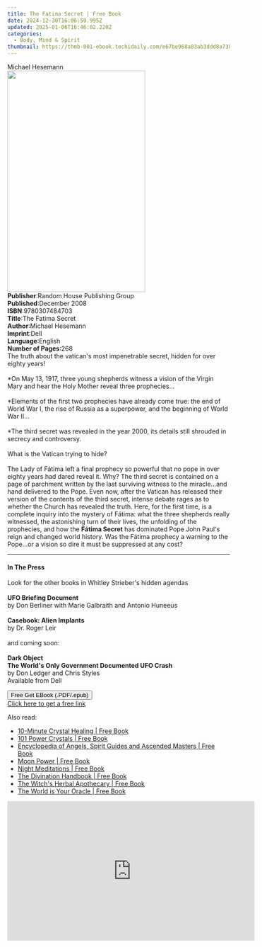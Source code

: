 ```yaml
---
title: The Fatima Secret | Free Book
date: 2024-12-30T16:06:59.995Z
updated: 2025-01-06T16:46:02.220Z
categories:
  - Body, Mind & Spirit
thumbnail: https://thmb-001-ebook.techidaily.com/e67be968a03ab3ddd8a738b8428cbaeae44391b915c0ae30628baee215bd8838.jpg
---
```

<main id="book-container">
  <div class="flex flex-col">
    <div class="book-brief flex-1 py-6 px-4 sm:p-6 md:py-10 md:px-8">
      <!-- brief-->
      <div class="book-brief-main">Michael Hesemann</div>
    </div>
    <div
      class="book-meta-info flex-1 grid gap-4 col-start-1 col-end-3 row-start-1 sm:mb-6 sm:grid-cols-4 lg:gap-6 lg:col-start-2 lg:row-end-6 lg:row-span-6 lg:mb-0"
    >
      <div
        class="book-meta-info-left place-content-center mt-4 p-4 text-sm leading-6 col-start-2 col-span-2 dark:text-slate-400"
      >
        <img
          class="w-full h-500 object-cover rounded-lg sm:h-255 sm:col-span-2 lg:col-span-full"
          src="https://img-001-ebook.techidaily.com/e61e2dde53b328ec1e3dcf43850848b7eccdaceac23fd449df7c4542b6221598.jpg"
          alt=""
          width="312"
          height="500"
        />
      </div>
      <div
        class="book-meta-info-right mt-2 col-start-1 row-start-2 col-span-3 self-center"
      >
        <!-- meta data  -->
        <div class="flex flex-col px-4 md:px-8">
          <div class="flex-1">
            <strong>Publisher</strong>:<span class="px-2"
              >Random House Publishing Group</span
            >
          </div>
          <div class="flex-1">
            <strong>Published</strong>:<span class="px-2">December 2008</span>
          </div>
          <div class="flex-1">
            <strong>ISBN</strong>:<span class="px-2">9780307484703</span>
          </div>
          <div class="flex-1">
            <strong>Title</strong>:<span class="px-2">The Fatima Secret</span>
          </div>
          <div class="flex-1">
            <strong>Author</strong>:<span class="px-2">Michael Hesemann</span>
          </div>
          <div class="flex-1">
            <strong>Imprint</strong>:<span class="px-2">Dell</span>
          </div>
          <div class="flex-1">
            <strong>Language</strong>:<span class="px-2">English</span>
          </div>
          <div class="flex-1">
            <strong>Number of Pages</strong>:<span class="px-2">268</span>
          </div>
        </div>
      </div>
    </div>
    <div class="book-description flex-1 py-6 px-4 sm:p-6 md:py-10 md:px-8">
      <div class="book-description-main">
        <div accordion-content="" id="description">
          The truth about the vatican's most impenetrable secret, hidden for
          over eighty years!<br /><br />*On May 13, 1917, three young shepherds
          witness a vision of the Virgin Mary and hear the Holy Mother reveal
          three prophecies...<br /><br />*Elements of the first two prophecies
          have already come true: the end of World War I, the rise of Russia as
          a superpower, and the beginning of World War II...<br /><br />*The
          third secret was revealed in the year 2000, its details still shrouded
          in secrecy and controversy. <br /><br />What is the Vatican trying to
          hide?<br /><br />The Lady of Fátima left a final prophecy so powerful
          that no pope in over eighty years had dared reveal it. Why? The third
          secret is contained on a page of parchment written by the last
          surviving witness to the miracle...and hand delivered to the Pope.
          Even now, after the Vatican has released their version of the contents
          of the third secret, intense debate rages as to whether the Church has
          revealed the truth. Here, for the first time, is a complete inquiry
          into the mystery of Fátima: what the three shepherds really witnessed,
          the astonishing turn of their lives, the unfolding of the prophecies,
          and how the <b>Fátima Secret</b> has dominated Pope John Paul's reign
          and changed world history. Was the Fátima prophecy a warning to the
          Pope...or a vision so dire it must be suppressed at any cost?
        </div>
        <div class="accordion-fader"></div>
      </div>
    </div>
    <div class="book-excerpts flex-1 py-6 px-4 sm:p-6 md:py-10 md:px-8">
      <!-- excerpts-->
      <div class="book-excerpts-main">
        <hr />
        <h4 class="placeholder placeholder-heading">
          <span>In The Press</span>
        </h4>
        <p>
          Look for the other books in Whitley Strieber's hidden agendas<br /><br /><b
            >UFO Briefing Document</b
          ><br />by Don Berliner with Marie Galbraith and Antonio Huneeus
          <br /><br /><b>Casebook: Alien Implants</b><br />by Dr. Roger Leir<br /><br />and
          coming soon:<br /><br /><b>Dark Object</b><br /><b
            >The World's Only Government Documented UFO Crash</b
          ><br />by Don Ledger and Chris Styles <br />Available from Dell
        </p>
      </div>
    </div>
    <div
      class="book-about-author flex-1 py-6 px-4 sm:p-6 md:py-10 md:px-8"
    ></div>
    <div class="book-free-get flex-1 py-6 px-4 sm:p-6 md:py-10 md:px-8">
      <button
        id="btn-free-get"
        class="bg-blue-500 hover:bg-blue-700 text-white font-bold py-2 px-4 rounded"
      >
        Free Get EBook (.PDF/.epub)
      </button>
      <div id="countdown-display" class="px-2 text-lg mt-2"></div>
      <a
        id="free-link"
        class="hidden bg-blue-500 hover:bg-blue-700 text-white font-bold py-2 px-4 rounded"
        href="https://www.ebooks.com/en-us/book/402458/the-fatima-secret/michael-hesemann/"
        target="_blank"
        >Click here to get a free link</a
      >
    </div>
    <script>
      let countdownTime = 0;
      let countdownInterval = null;
      document
        .getElementById('btn-free-get')
        .addEventListener('click', startCountdown);
      function startCountdown() {
        countdownTime = new Date().getTime() + 60000 * 3;
        countdownInterval = setInterval(updateCountdown, 1000);
        document.getElementById('btn-free-get').disabled = true;
        document
          .getElementById('btn-free-get')
          .classList.add('bg-gray-500', 'cursor-not-allowed');
      }
      function updateCountdown() {
        let currentTime = new Date().getTime();
        let timeLeft = countdownTime - currentTime;
        let secondsLeft = Math.floor(timeLeft / 1000);
        document.getElementById('countdown-display').innerHTML =
          `Remaining time: ${secondsLeft} seconds.`;
        if (secondsLeft <= 0) {
          clearInterval(countdownInterval);
          document.getElementById('btn-free-get').classList.add('hidden');
          document.getElementById('free-link').classList.remove('hidden');
          document.getElementById('countdown-display').innerHTML = '';
        }
      }
    </script>
  </div>
</main>

<ins class="adsbygoogle"
      style="display:block"
      data-ad-client="ca-pub-7571918770474297"
      data-ad-slot="8358498916"
      data-ad-format="auto"
      data-full-width-responsive="true"></ins>
    

<span class="atpl-alsoreadstyle">Also read:</span>
<div><ul>
<li><a href="https://novels-ebooks.techidaily.com/210196588-9781631599668-10-minute-crystal-healing/"><u>10-Minute Crystal Healing | Free Book</u></a></li>
<li><a href="https://novels-ebooks.techidaily.com/210196876-9781610581516-101-power-crystals/"><u>101 Power Crystals | Free Book</u></a></li>
<li><a href="https://novels-ebooks.techidaily.com/210196675-9781616734411-encyclopedia-of-angels-spirit-guides-and-ascended-masters/"><u>Encyclopedia of Angels, Spirit Guides and Ascended Masters | Free Book</u></a></li>
<li><a href="https://novels-ebooks.techidaily.com/210196827-9781592338085-moon-power/"><u>Moon Power | Free Book</u></a></li>
<li><a href="https://novels-ebooks.techidaily.com/210196656-9781631064340-night-meditations/"><u>Night Meditations | Free Book</u></a></li>
<li><a href="https://novels-ebooks.techidaily.com/210196832-9781631596865-the-divination-handbook/"><u>The Divination Handbook | Free Book</u></a></li>
<li><a href="https://novels-ebooks.techidaily.com/210196908-9781631597848-the-witchs-herbal-apothecary/"><u>The Witch's Herbal Apothecary | Free Book</u></a></li>
<li><a href="https://novels-ebooks.techidaily.com/210196717-9781592337972-the-world-is-your-oracle/"><u>The World is Your Oracle | Free Book</u></a></li>
</ul></div>

<!-- affiliate ads begin -->
<iframe width="560" height="315" src="https://www.youtube.com/embed/vFQCEZiYA08?si=xjIu5IAy77RlHWii" title="YouTube video player" frameborder="0" allow="accelerometer; autoplay; clipboard-write; encrypted-media; gyroscope; picture-in-picture; web-share" referrerpolicy="strict-origin-when-cross-origin" allowfullscreen></iframe>
<!-- affiliate ads end -->

